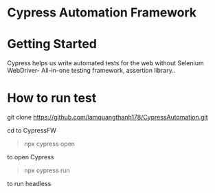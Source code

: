 # Cypress Automation Framework

# Getting Started
Cypress helps us write automated tests for the web without Selenium WebDriver- All-in-one testing framework, assertion library..

# How to run test

git clone https://github.com/lamquangthanh178/CypressAutomation.git

cd to CypressFW

> npx cypress open 

to open Cypress

> npx cypress run

to run headless
